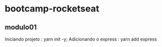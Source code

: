 # bootcamp-rocketseat

## modulo01
  Iniciando projeto           : yarn init -y;
  Adicionando o express       : yarn add express